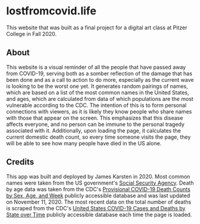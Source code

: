 # lostfromcovid.life
This website that was built as a final project for a digital art class at Pitzer College in Fall 2020.

## About
This website is a visual reminder of all the people that have passed away from COVID-19, serving both as a somber reflection of the damage that has been done and as a call to action to do more, especially as the current wave is looking to be the worst one yet. It generates random pairings of names, which are based on a list of the most common names in the United States, and ages, which are calculated from data of which populations are the most vulnerable according to the CDC. The intention of this is to form personal connections with viewers, as it is likely they know people who share names with those that appear on the screen. This emphasizes that this disease affects everyone, and no person can be immune to the personal tragedy associated with it. Additionally, upon loading the page, it calculates the current domestic death count, so every time someone visits the page, they will be able to see how many people have died in the US alone.

## Credits
This app was built and deployed by James Karsten in 2020. Most common names were taken from the US government's [Social Security Agency](https://www.ssa.gov/oact/babynames). Death by age data was taken from the CDC's [Provisional COVID-19 Death Counts by Sex, Age, and Week](https://data.cdc.gov/NCHS/Provisional-COVID-19-Death-Counts-by-Sex-Age-and-W/vsak-wrfu) publicly accessible database and was last updated on November 11, 2020. The most recent data on the total number of deaths is scraped from the CDC's [United States COVID-19 Cases and Deaths by State over Time](https://data.cdc.gov/resource/9mfq-cb36.json) publicly accessible database each time the page is loaded.
